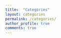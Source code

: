 ```yaml
---
title:  "Categories"
layout: categories
permalink: /categories/
author_profile: true
comments: true
---
```



